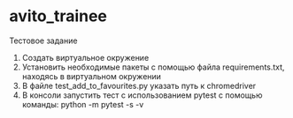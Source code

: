 # avito_trainee
Тестовое задание

1. Создать виртуальное окружение
2. Установить необходимые пакеты с помощью файла requirements.txt, находясь в виртуальном окружении
3. В файле test_add_to_favourites.py указать путь к chromedriver
4. В консоли запустить тест с использованием pytest с помощью команды: python -m pytest -s -v
